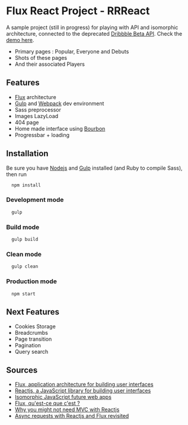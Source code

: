 Flux React Project - RRReact
===

A sample project (still in progress) for playing with API and isomorphic architecture, connected to the deprecated [Dribbble Beta API](https://dribbble.com/api/deprecated). Check the [demo here](http://rrreact.herokuapp.com/).

- Primary pages : Popular, Everyone and Debuts
- Shots of these pages
- And their associated Players


## Features

- [Flux](http://facebook.github.io/flux/) architecture
- [Gulp](http://gulpjs.com/) and [Webpack](http://webpack.github.io/docs/) dev environment
- Sass preprocessor
- Images LazyLoad
- 404 page
- Home made interface using [Bourbon](http://bourbon.io/)
- Progressbar + loading 


## Installation

Be sure you have [Nodejs](http://nodejs.org/) and [Gulp](http://gulpjs.com/) installed (and Ruby to compile Sass), then run

```
  npm install
```

### Development mode

```
  gulp
```

### Build mode

```
  gulp build
```

### Clean mode

```
  gulp clean
```

### Production mode

```
  npm start
```


## Next Features

- Cookies Storage
- Breadcrumbs
- Page transition
- Pagination
- Query search


## Sources

- [Flux, application architecture for building user interfaces](http://facebook.github.io/flux/)
- [Reactjs, a JavaScript library for building user interfaces](http://facebook.github.io/react/)
- [Isomorphic JavaScript future web apps](http://nerds.airbnb.com/isomorphic-javascript-future-web-apps/)
- [Flux, qu'est-ce que c'est ?](http://putaindecode.fr/posts/js/flux-qu-est-ce-c-est/)
- [Why you might not need MVC with Reactjs](http://www.code-experience.com/why-you-might-not-need-mvc-with-reactjs/)
- [Async requests with Reactjs and Flux revisited](http://www.code-experience.com/async-requests-with-react-js-and-flux-revisited/)
